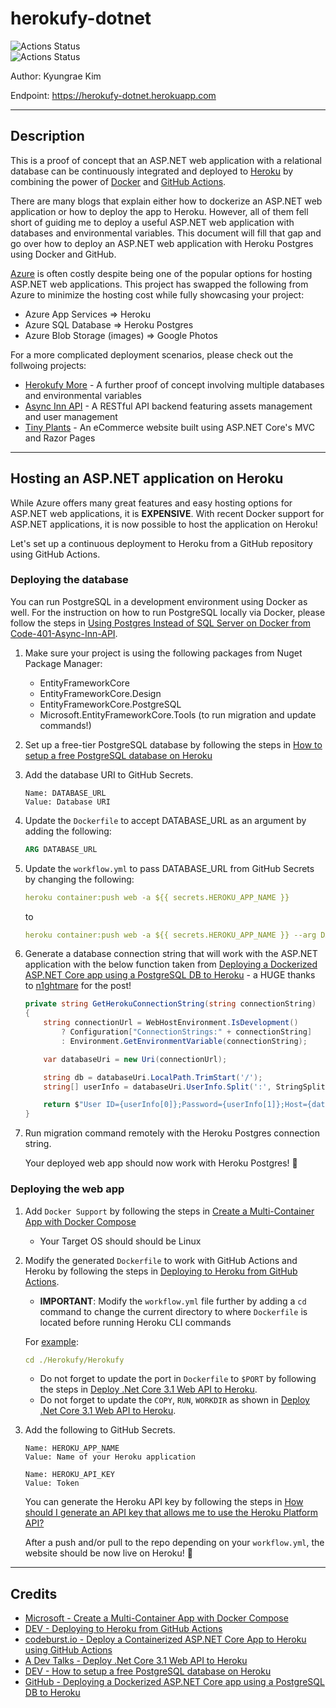 # herokufy-dotnet

![Actions Status](https://github.com/jeremymaya/herokufy-dotnet/workflows/build/badge.svg)  
![Actions Status](https://github.com/jeremymaya/herokufy-dotnet/workflows/deploy/badge.svg)

Author: Kyungrae Kim

Endpoint: <https://herokufy-dotnet.herokuapp.com>

---

## Description

This is a proof of concept that an ASP.NET web application with a relational database can be continuously integrated and deployed to [Heroku](https://www.heroku.com) by combining the power of [Docker](https://www.docker.com) and [GitHub Actions](https://github.com/features/actions).

There are many blogs that explain either how to dockerize an ASP.NET web application or how to deploy the app to Heroku. However, all of them fell short of guiding me to deploy a useful ASP.NET web application with databases and environmental variables. This document will fill that gap and go over how to deploy an ASP.NET web application with Heroku Postgres using Docker and GitHub.

[Azure](https://azure.microsoft.com/en-us) is often costly despite being one of the popular options for hosting ASP.NET web applications. This project has swapped the following from Azure to minimize the hosting cost while fully showcasing your project:

* Azure App Services => Heroku
* Azure SQL Database => Heroku Postgres
* Azure Blob Storage (images) => Google Photos

For a more complicated deployment scenarios, please check out the follwoing projects:

* [Herokufy More](https://github.com/jeremymaya/herokufy-more) - A further proof of concept involving multiple databases and environmental variables
* [Async Inn API](https://github.com/jeremymaya/Code-401-Async-Inn-API) - A RESTful API backend featuring assets management and user management
* [Tiny Plants](https://github.com/jeremymaya/tiny-plants-eCommerce) - An eCommerce website built using ASP.NET Core's MVC and Razor Pages

---

## Hosting an ASP.NET application on Heroku

While Azure offers many great features and easy hosting options for ASP.NET web applications, it is **EXPENSIVE**. With recent Docker support for ASP.NET applications, it is now possible to host the application on Heroku!

Let's set up a continuous deployment to Heroku from a GitHub repository using GitHub Actions.

### Deploying the database

You can run PostgreSQL in a development environment using Docker as well. For the instruction on how to run PostgreSQL locally via Docker, please follow the steps in [Using Postgres Instead of SQL Server on Docker from Code-401-Async-Inn-API](https://github.com/jeremymaya/Code-401-Async-Inn-API).

1. Make sure your project is using the following packages from Nuget Package Manager:
    * EntityFrameworkCore
    * EntityFrameworkCore.Design
    * EntityFrameworkCore.PostgreSQL
    * Microsoft.EntityFrameworkCore.Tools (to run migration and update commands!)

2. Set up a free-tier PostgreSQL database by following the steps in [How to setup a free PostgreSQL database on Heroku](https://dev.to/prisma/how-to-setup-a-free-postgresql-database-on-heroku-1dc1)
3. Add the database URI to GitHub Secrets.

    ```text
    Name: DATABASE_URL
    Value: Database URI
    ```

4. Update the `Dockerfile` to accept DATABASE_URL as an argument by adding the following:

    ```dockerfile
    ARG DATABASE_URL
    ```

5. Update the `workflow.yml` to pass DATABASE_URL from GitHub Secrets by changing the following:

    ```yaml
    heroku container:push web -a ${{ secrets.HEROKU_APP_NAME }}
    ```

    to

    ```yaml
    heroku container:push web -a ${{ secrets.HEROKU_APP_NAME }} --arg DATABASE_URL=${{ secrets.DATABASE_URL }}
    ```

6. Generate a database connection string that will work with the ASP.NET application with the below function taken from [Deploying a Dockerized ASP.NET Core app using a PostgreSQL DB to Heroku](https://n1ghtmare.github.io/2020-09-28/deploying-a-dockerized-aspnet-core-app-using-a-postgresql-db-to-heroku/) - a HUGE thanks to [n1ghtmare](https://github.com/n1ghtmare) for the post!

    ```c#
    private string GetHerokuConnectionString(string connectionString)
    {
        string connectionUrl = WebHostEnvironment.IsDevelopment()
            ? Configuration["ConnectionStrings:" + connectionString]
            : Environment.GetEnvironmentVariable(connectionString);

        var databaseUri = new Uri(connectionUrl);

        string db = databaseUri.LocalPath.TrimStart('/');
        string[] userInfo = databaseUri.UserInfo.Split(':', StringSplitOptions.RemoveEmptyEntries);

        return $"User ID={userInfo[0]};Password={userInfo[1]};Host={databaseUri.Host};Port={databaseUri.Port};Database={db};Pooling=true;SSL Mode=Require;Trust Server Certificate=True;";
    }
    ```

7. Run migration command remotely with the Heroku Postgres connection string.

    Your deployed web app should now work with Heroku Postgres! 🎉

### Deploying the web app

1. Add `Docker Support` by following the steps in [Create a Multi-Container App with Docker Compose](https://docs.microsoft.com/en-us/visualstudio/mac/docker-multi-container?view=vsmac-2019)
    * Your Target OS should should be Linux
2. Modify the generated `Dockerfile` to work with GitHub Actions and Heroku by following the steps in [Deploying to Heroku from GitHub Actions](https://dev.to/heroku/deploying-to-heroku-from-github-actions-29ej).
    * **IMPORTANT**: Modify the `workflow.yml` file further by adding  a `cd` command to change the current directory to where `Dockerfile` is located before running Heroku CLI commands

    For [example](https://github.com/jeremymaya/herokufy-dotnet/blob/main/.github/workflows/workflow.yml):

    ```yaml
    cd ./Herokufy/Herokufy
    ```

    * Do not forget to update the port in `Dockerfile` to `$PORT` by following the steps in [Deploy .Net Core 3.1 Web API to Heroku](https://adevtalks.com/programming/deployment/deploy-net-core-3-1-web-api-to-heroku/).
    * Do not forget to update the `COPY`, `RUN`, `WORKDIR` as shown in [Deploy .Net Core 3.1 Web API to Heroku](https://adevtalks.com/programming/deployment/deploy-net-core-3-1-web-api-to-heroku/).
3. Add the following to GitHub Secrets.

    ```text
    Name: HEROKU_APP_NAME
    Value: Name of your Heroku application

    Name: HEROKU_API_KEY
    Value: Token
    ```

    You can generate the Heroku API key by following the steps in [How should I generate an API key that allows me to use the Heroku Platform API?](https://help.heroku.com/PBGP6IDE/how-should-i-generate-an-api-key-that-allows-me-to-use-the-heroku-platform-api)

    After a push and/or pull to the repo depending on your `workflow.yml`, the website should be now live on Heroku! 🎉

---

## Credits

* [Microsoft - Create a Multi-Container App with Docker Compose](https://docs.microsoft.com/en-us/visualstudio/mac/docker-multi-container?view=vsmac-2019)
* [DEV - Deploying to Heroku from GitHub Actions](https://dev.to/heroku/deploying-to-heroku-from-github-actions-29ej)
* [codeburst.io - Deploy a Containerized ASP.NET Core App to Heroku using GitHub Actions](https://codeburst.io/deploy-a-containerized-asp-net-core-app-to-heroku-using-github-actions-9e54c72db943)
* [A Dev Talks - Deploy .Net Core 3.1 Web API to Heroku](https://adevtalks.com/programming/deployment/deploy-net-core-3-1-web-api-to-heroku/)
* [DEV - How to setup a free PostgreSQL database on Heroku](https://dev.to/prisma/how-to-setup-a-free-postgresql-database-on-heroku-1dc1)
* [GitHub - Deploying a Dockerized ASP.NET Core app using a PostgreSQL DB to Heroku](https://n1ghtmare.github.io/2020-09-28/deploying-a-dockerized-aspnet-core-app-using-a-postgresql-db-to-heroku/)
